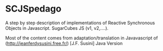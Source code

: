 # SCJSpedago
A step by step description of  implementations of Reactive
Synchronous Objects  in Javascript. SugarCubes JS (v1, v2,....).

Most of the content comes from adaptation/translation in Javavascript
of (http://jeanferdysusini.free.fr/) [J.F. Susini] Java Version
